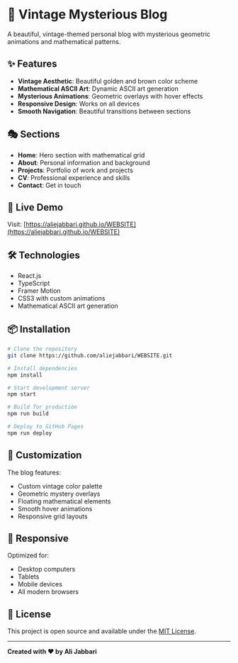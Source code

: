 # 🌟 Vintage Mysterious Blog

A beautiful, vintage-themed personal blog with mysterious geometric animations and mathematical patterns.

## ✨ Features

- **Vintage Aesthetic**: Beautiful golden and brown color scheme
- **Mathematical ASCII Art**: Dynamic ASCII art generation
- **Mysterious Animations**: Geometric overlays with hover effects
- **Responsive Design**: Works on all devices
- **Smooth Navigation**: Beautiful transitions between sections

## 🎭 Sections

- **Home**: Hero section with mathematical grid
- **About**: Personal information and background
- **Projects**: Portfolio of work and projects
- **CV**: Professional experience and skills
- **Contact**: Get in touch

## 🚀 Live Demo

Visit: [https://aliejabbari.github.io/WEBSITE](https://aliejabbari.github.io/WEBSITE)

## 🛠️ Technologies

- React.js
- TypeScript
- Framer Motion
- CSS3 with custom animations
- Mathematical ASCII art generation

## 📦 Installation

```bash
# Clone the repository
git clone https://github.com/aliejabbari/WEBSITE.git

# Install dependencies
npm install

# Start development server
npm start

# Build for production
npm run build

# Deploy to GitHub Pages
npm run deploy
```

## 🎨 Customization

The blog features:
- Custom vintage color palette
- Geometric mystery overlays
- Floating mathematical elements
- Smooth hover animations
- Responsive grid layouts

## 📱 Responsive

Optimized for:
- Desktop computers
- Tablets
- Mobile devices
- All modern browsers

## 🌟 License

This project is open source and available under the [MIT License](LICENSE).

---

**Created with ❤️ by Ali Jabbari**
